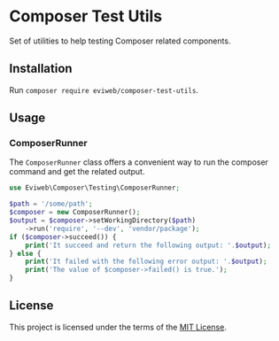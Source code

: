 # Composer Test Utils

Set of utilities to help testing Composer related components.

## Installation

Run `composer require eviweb/composer-test-utils`.

## Usage

### ComposerRunner

The `ComposerRunner` class offers a convenient way to run the composer command and get the related output.

```php
use Eviweb\Composer\Testing\ComposerRunner;

$path = '/some/path';
$composer = new ComposerRunner();
$output = $composer->setWorkingDirectory($path)
    ->run('require', '--dev', 'vendor/package');
if ($composer->succeed()) {
    print('It succeed and return the following output: '.$output);
} else {
    print('It failed with the following error output: '.$output);
    print('The value of $composer->failed() is true.');
}
```

## License

This project is licensed under the terms of the [MIT License](LICENSE.md).
